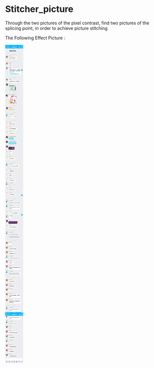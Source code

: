 # Stitcher_picture

Through the two pictures of the pixel contrast, find two pictures of the splicing point, in order to achieve picture stitching

The Following Effect Picture :

![image](https://github.com/Superdaren/Stitcher_picture/blob/master/CC75245D-9054-4470-915A-01B0D3AFE7B8.JPG)
